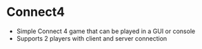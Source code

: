 # Connect4
* Simple Connect 4 game that can be played in a GUI or console
* Supports 2 players with client and server connection 
